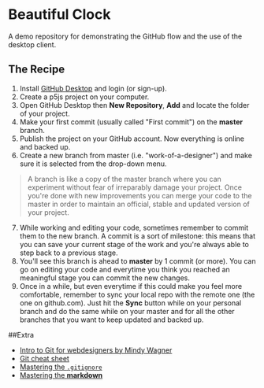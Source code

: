 # Beautiful Clock
A demo repository for demonstrating the GitHub flow and the use of the desktop client.

## The Recipe
1. Install [GitHub Desktop](https://desktop.github.com/) and login (or sign-up).
2. Create a p5js project on your computer.
3. Open GitHub Desktop then **New Repository**, **Add** and locate the folder of your project.
4. Make your first commit (usually called "First commit") on the **master** branch.
5. Publish the project on your GitHub account. Now everything is online and backed up.
6. Create a new branch from master (i.e. "work-of-a-designer") and make sure it is selected from the drop-down menu.
> A branch is like a copy of the master branch where you can experiment without fear of irreparably damage your project. Once you're done with new improvements you can merge your code to the master in order to maintain an official, stable and updated version of your project.
7. While working and editing your code, sometimes remember to commit them to the new branch. A commit is a sort of milestone: this means that you can save your current stage of the work and you're always able to step back to a previous stage.
8. You'll see this branch is ahead to **master** by 1 commit (or more). You can go on editing your code and everytime you think you reached an meaningful stage you can commit the new changes.
9. Once in a while, but even everytime if this could make you feel more comfortable, remember to sync your local repo with the remote one (the one on github.com). Just hit the **Sync** button while on your personal branch and do the same while on your master and for all the other branches that you want to keep updated and backed up.

##Extra
- [Intro to Git for webdesigners by Mindy Wagner](http://www.webdesignerdepot.com/2009/03/intro-to-git-for-web-designers/)
- [Git cheat sheet](http://zrusin.blogspot.it/2007/09/git-cheat-sheet.html)
- [Mastering the ```.gitignore```](https://help.github.com/articles/ignoring-files/)
- [Mastering the **markdown**](https://guides.github.com/features/mastering-markdown/)